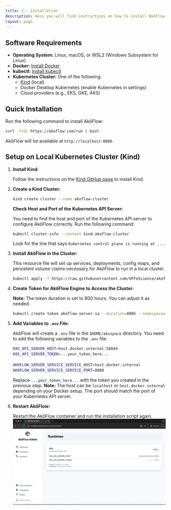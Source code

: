 ```yaml
---
title: 2 - Installation
description: Here you will find instructions on how to install AkôFlow in different environments, including local clusters and cloud platforms.
layout: page
---
```


## Software Requirements

- **Operating System:** Linux, macOS, or WSL2 (Windows Subsystem for Linux)
- **Docker:** [Install Docker](https://docs.docker.com/get-docker/)
- **kubectl:** [Install kubectl](https://kubernetes.io/docs/tasks/tools/)
- **Kubernetes Cluster:** One of the following:
   - [Kind](https://kind.sigs.k8s.io/) (local)
   - Docker Desktop Kubernetes (enable Kubernetes in settings)
   - Cloud providers (e.g., EKS, GKE, AKS)

## Quick Installation

Run the following command to install AkôFlow:
```bash
curl -fsSL https://akoflow.com/run | bash
```

AkôFlow will be available at `http://localhost:8080`.

## Setup on Local Kubernetes Cluster (Kind)

1. **Install Kind:**

    Follow the instructions on the [Kind GitHub page](https://kind.sigs.k8s.io/docs/user/quick-start/) to install Kind.

2. **Create a Kind Cluster:**
    ```bash
    kind create cluster --name akoflow-cluster
    ```
    
    **Check Host and Port of the Kubernetes API Server:**
    
    You need to find the host and port of the Kubernetes API server to configure AkôFlow correctly. Run the following command:

    ```bash
    kubectl cluster-info --context kind-akoflow-cluster
    ```
    Look for the line that says `Kubernetes control plane is running at ...`. 

3. **Install AkôFlow in the Cluster:**

    This resource file will set up services, deployments, config maps, and persistent volume claims necessary for AkôFlow to run in a local cluster.

    ```bash
    kubectl apply -f https://raw.githubusercontent.com/UFFeScience/akoflow/main/pkg/server/resource/akoflow-dev-dockerdesktop.yaml
    ```

4. **Create Token for AkôFlow Engine to Access the Cluster:** 
    
    **Note:** The token duration is set to 800 hours. You can adjust it as needed.

    ```bash
    kubectl create token akoflow-server-sa --duration=800h --namespace=akoflow
    ```

5. **Add Variables to `.env` File:**

    AkôFlow will create a `.env` file in the `$HOME/akospace` directory. You need to add the following variables to the `.env` file:

    ```bash
    K8S_API_SERVER_HOST=host.docker.internal:58844
    K8S_API_SERVER_TOKEN=...your_token_here...
    
    AKOFLOW_SERVER_SERVICE_SERVICE_HOST=host.docker.internal
    AKOFLOW_SERVER_SERVICE_SERVICE_PORT=8080
    ```
    Replace `...your_token_here...` with the token you created in the previous step. 
    **Note:** The host can be `localhost` or `host.docker.internal` depending on your Docker setup. The port should match the port of your Kubernetes API server.

6. **Restart AkôFlow:**

   Restart the AkôFlow container and run the installation script again.
   ![AkôFlow connected to local Kind cluster](assets/images/docs_runtime_connected.png "AkôFlow connected to local Kind cluster")